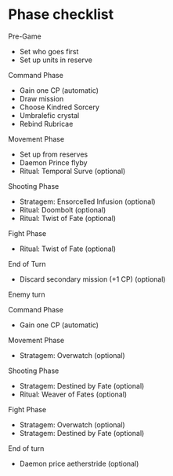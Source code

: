 # Phase checklist

Pre-Game

- Set who goes first
- Set up units in reserve

Command Phase

- Gain one CP (automatic)
- Draw mission
- Choose Kindred Sorcery
- Umbralefic crystal
- Rebind Rubricae

Movement Phase

- Set up from reserves
- Daemon Prince flyby
- Ritual: Temporal Surve (optional)

Shooting Phase

- Stratagem: Ensorcelled Infusion (optional)
- Ritual: Doombolt (optional)
- Ritual: Twist of Fate (optional)

Fight Phase

- Ritual: Twist of Fate (optional)

End of Turn

- Discard secondary mission (+1 CP) (optional)

Enemy turn

Command Phase

- Gain one CP (automatic)

Movement Phase

- Stratagem: Overwatch (optional)

Shooting Phase

- Stratagem: Destined by Fate (optional)
- Ritual: Weaver of Fates (optional)

Fight Phase

- Stratagem: Overwatch (optional)
- Stratagem: Destined by Fate (optional)

End of turn

- Daemon price aetherstride (optional)
